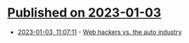 # [Published on 2023-01-03](index.md)

* [2023-01-03, 11:07:11](https://news.ycombinator.com/item?id=34230093) - [Web hackers vs. the auto industry](https://samcurry.net/web-hackers-vs-the-auto-industry/)
